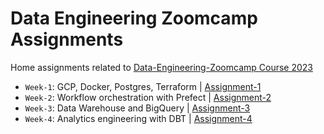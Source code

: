 # Data Engineering Zoomcamp Assignments

Home assignments related to [Data-Engineering-Zoomcamp Course 2023](https://github.com/DataTalksClub/data-engineering-zoomcamp)

- `Week-1`: GCP, Docker, Postgres, Terraform | [Assignment-1](./week-1)
- `Week-2`: Workflow orchestration with Prefect | [Assignment-2](./week-2)
- `Week-3`: Data Warehouse and BigQuery | [Assignment-3](./week-3)
- `Week-4`: Analytics engineering with DBT | [Assignment-4](./week-4)
